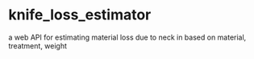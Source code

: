 # knife_loss_estimator
a web API for estimating material loss due to neck in based on material, treatment, weight
